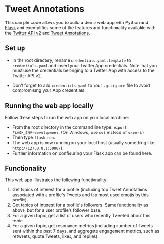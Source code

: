 # Tweet Annotations 

This sample code allows you to build a demo web app with Python and [Flask](https://flask.palletsprojects.com/en/1.1.x/) and exemplifies some of the features and functionality available with the [Twitter API v2](https://developer.twitter.com/en/docs/twitter-api/early-access) and [Tweet Annotations](https://developer.twitter.com/en/docs/twitter-api/annotations). 

## Set up 

* In the root directory, rename `credentials.yaml.template` to `credentials.yaml` and insert your Twitter App credentials. Note that you must use the credentials belonging to a Twitter App with access to the Twitter API v2.

* Don't forget to add `credentials.yaml` to your `.gitignore` file to avoid compromising your App credentials.

## Running the web app locally

Follow these steps to run the web app on your local machine: 
* From the root directory in the command line type: `export FLASK_ENV=development`. (On Windows, use `set` instead of `export`.)
* Then type `flask run`. 
* The web app is now running on your local host (usually something like `http://127.0.0.1:5000/`).
* Further information on configuring your Flask app can be found [here](https://flask.palletsprojects.com/en/1.1.x/config/).

## Functionality

This web app illustrates the following functionality: 

1. Get topics of interest for a profile (including top Tweet Annotations associated with a profile's Tweets and top most used emojis by this profile). 
2. Get topics of interest for a profile's followers. Same functionality as above, but for a user profile's follower base. 
3. For a given topic, get a list of users who recently Tweeted about this topic.
4. For a given topic, get resonance metrics (including number of Tweets sent within the past 7 days, and aggregate engagement metrics, such as retweets, quote Tweets, likes, and replies).
